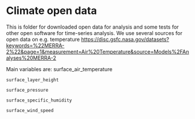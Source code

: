 # Climate open data
This is folder for downloaded open data for analysis and some tests for other open software for time-series analysis.
We use several sources for open data on e.g. temperature
https://disc.gsfc.nasa.gov/datasets?keywords=%22MERRA-2%22&page=1&measurement=Air%20Temperature&source=Models%2FAnalyses%20MERRA-2

Main variables are: 
    surface_air_temperature 

    surface_layer_height 

    surface_pressure 

    surface_specific_humidity 

    surface_wind_speed
